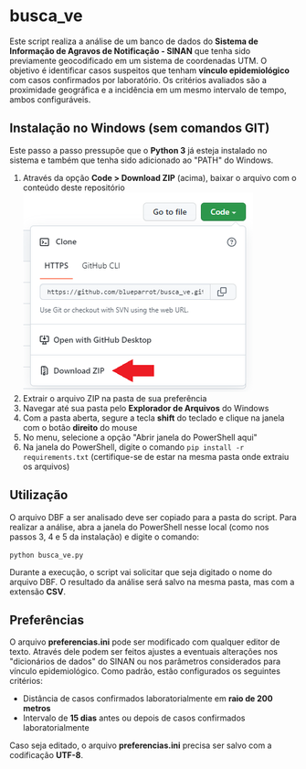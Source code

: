 # busca_ve
Este script realiza a análise de um banco de dados do **Sistema de Informação de Agravos de Notificação - SINAN** que tenha sido previamente geocodificado em um sistema de coordenadas UTM.
O objetivo é identificar casos suspeitos que tenham **vínculo epidemiológico** com casos confirmados por laboratório. Os critérios avaliados são a proximidade geográfica e a incidência em um mesmo intervalo de tempo, ambos configuráveis.
## Instalação no Windows (sem comandos GIT)
Este passo a passo pressupõe que o **Python 3** já esteja instalado no sistema e também que tenha sido adicionado ao "PATH" do Windows.
1. Através da opção **Code > Download ZIP** (acima), baixar o arquivo com o conteúdo deste repositório
![Screenshot](https://github.com/blueparrot/busca_ve/blob/main/screenshot.png)
2. Extrair o arquivo ZIP na pasta de sua preferência
3. Navegar até sua pasta pelo **Explorador de Arquivos** do Windows
4. Com a pasta aberta, segure a tecla **shift** do teclado e clique na janela com o botão **direito** do mouse
5. No menu, selecione a opção "Abrir janela do PowerShell aqui"
6. Na janela do PowerShell, digite o comando `pip install -r requirements.txt` (certifique-se de estar na mesma pasta onde extraiu os arquivos)
## Utilização
O arquivo DBF a ser analisado deve ser copiado para a pasta do script. Para realizar a análise, abra a janela do PowerShell nesse local (como nos passos 3, 4 e 5 da instalação) e digite o comando:

`python busca_ve.py`

Durante a execução, o script vai solicitar que seja digitado o nome do arquivo DBF. O resultado da análise será salvo na mesma pasta, mas com a extensão **CSV**.
## Preferências
O arquivo **preferencias.ini** pode ser modificado com qualquer editor de texto. Através dele podem ser feitos ajustes a eventuais alterações nos "dicionários de dados" do SINAN ou nos parâmetros considerados para vínculo epidemiológico. Como padrão, estão configurados os seguintes critérios:
- Distância de casos confirmados laboratorialmente em **raio de 200 metros**
- Intervalo de **15 dias** antes ou depois de casos confirmados laboratorialmente

Caso seja editado, o arquivo **preferencias.ini** precisa ser salvo com a codificação **UTF-8**.
